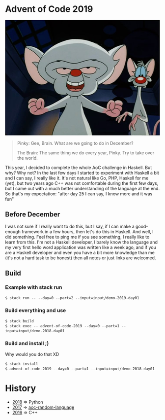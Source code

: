 # Advent of Code 2019

![Pinky and ](.assets/pinky-and-the-brain.jpg)

> Pinky: Gee, Brain. What are we going to do in December?
>
> The Brain: The same thing we do every year, Pinky. Try to take over the world.

This year, I decided to complete the whole AoC challenge in Haskell.
But why? Why not? In the last few days I started to experiment with
Haskell a bit and I can say, I really like it. It's not natural
like Go, PHP, Haskell for me (yet), but two years ago C++ was not
comfortable during the first few days, but I came out with a much
better understanding of the language at the end. So that's
my expectation: "after day 25 I can say, I know more and it was fun"

## Before December

I was not sure if I really want to do this, but I say, if I can
make a good-enough framework in a few hours, then let's do this
in Haskell. And well, I did something. Feel free to ping me if
you see something, I really like to learn from this. I'm not
a Haskell developer, I barely know the language and my very first
hello word application was written like a week ago, and if you are
a Haskell developer and even you have a bit more knowledge than me
(it's not a hard task to be honest) then all notes or just links
are welcomed.

## Build

### Example with stack run

```
$ stack run -- --day=0 --part=2 --input=input/demo-2019-day01
```

### Build everything and use

```
$ stack build
$ stack exec -- advent-of-code-2019 --day=0 --part=1 --input=input/demo-2018-day01
```

### Build and install ;)

Why would you do that XD

```
$ stack install
$ advent-of-code-2019 --day=0 --part=1 --input=input/demo-2018-day01
```

# History

 - [2018] => Python
 - [2017] => [aoc-random-language]
 - [2016] => C++

[aoc-random-language]: https://github.com/Yitsushi/aoc-random-language
[2018]: https://github.com/yitsushi/advent-of-code-2018
[2017]: https://github.com/yitsushi/advent-of-code-2017
[2016]: https://github.com/yitsushi/advent-of-code-2016
